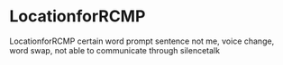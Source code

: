 # LocationforRCMP
LocationforRCMP
certain word prompt sentence not me, voice change, word swap, not able to communicate through silencetalk
